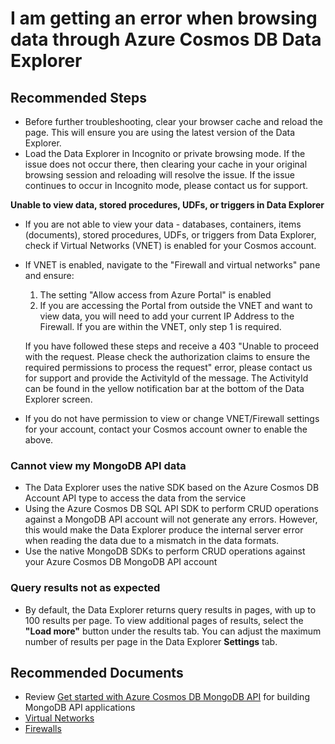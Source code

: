 <properties
	pageTitle="Azure Cosmos DB error in data explorer"
	description="Error in Data Explorer"
	service="microsoft.documentdb"
	resource="databaseAccounts"
	authors="deborahc"
	ms.author="dech"
	selfHelpType="resource"
	supportTopicIds="32681013"
	resourceTags=""
	productPesIds="15585"
	cloudEnvironments="public"
	articleId="cosmosdb-portal-dxseerror"
	displayOrder="261"
	category="Portal"
/>

# I am getting an error when browsing data through Azure Cosmos DB Data Explorer

## **Recommended Steps**

* Before further troubleshooting, clear your browser cache and reload the page. This will ensure you are using the latest version of the Data Explorer.
* Load the Data Explorer in Incognito or private browsing mode. If the issue does not occur there, then clearing your cache in your original browsing session and reloading will resolve the issue. If the issue continues to occur in Incognito mode, please contact us for support. 

**Unable to view data, stored procedures, UDFs, or triggers in Data Explorer** 

* If you are not able to view your data - databases, containers, items (documents), stored procedures, UDFs, or triggers from Data Explorer, check if Virtual Networks (VNET) is enabled for your Cosmos account. 
* If VNET is enabled, navigate to the "Firewall and virtual networks" pane and ensure:

	1. The setting "Allow access from Azure Portal" is enabled
	1. If you are accessing the Portal from outside the VNET and want to view data, you will need to add your current IP Address to the Firewall. If you are within the VNET, only step 1 is required. 

	If you have followed these steps and receive a 403 "Unable to proceed with the request. Please check the authorization claims to ensure the required permissions to process the request" error, please contact us for support and provide the ActivityId of the message. The ActivityId can be found in the yellow notification bar at the bottom of the Data Explorer screen. 
* If you do not have permission to view or change VNET/Firewall settings for your account, contact your Cosmos account owner to enable the above. 

### **Cannot view my MongoDB API data**

* The Data Explorer uses the native SDK based on the Azure Cosmos DB Account API type to access the data from the service
* Using the Azure Cosmos DB SQL API SDK to perform CRUD operations against a MongoDB API account will not generate any errors. However, this would make the Data Explorer produce the internal server error when reading the data due to a mismatch in the data formats.
* Use the native MongoDB SDKs to perform CRUD operations against your Azure Cosmos DB MongoDB API account

### **Query results not as expected**

* By default, the Data Explorer returns query results in pages, with up to 100 results per page. To view additional pages of results, select the **"Load more"** button under the results tab. You can adjust the maximum number of results per page in the Data Explorer **Settings** tab. 

## **Recommended Documents**

* Review [Get started with Azure Cosmos DB MongoDB API](https://docs.microsoft.com/azure/cosmos-db/mongodb-introduction#how-to-get-started) for building MongoDB API applications
* [Virtual Networks](https://docs.microsoft.com/azure/cosmos-db/how-to-configure-vnet-service-endpoint)
* [Firewalls](https://docs.microsoft.com/azure/cosmos-db/how-to-configure-firewall)

